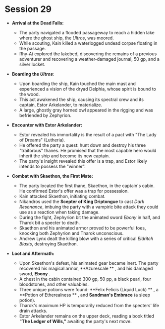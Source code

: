# Session 29

* **Arrival at the Dead Falls:**
    * The party navigated a flooded passageway to reach a hidden lake where the ghost ship, the *Ultros*, was moored.
    * While scouting, Kain killed a waterlogged undead corpse floating in the passage.
    * Rhy-At explored the lakebed, discovering the remains of a previous adventurer and recovering a weather-damaged journal, 50 gp, and a silver locket.

* **Boarding the *Ultros***:
    * Upon boarding the ship, Kain touched the main mast and experienced a vision of the dryad Delphia, whose spirit is bound to the wood.
    * This act awakened the ship, causing its spectral crew and its captain, Estor Arkelander, to materialize.
    * A large, ghostly gray horned owl appeared in the rigging and was befriended by Zephyrion.

* **Encounter with Estor Arkelander:**
    * Estor revealed his immortality is the result of a pact with "The Lady of Dreams" (Lutheria).
    * He offered the party a quest: hunt down and destroy his three "traitorous" thanes. He promised that the most capable hero would inherit the ship and become its new captain.
    * The party's insight revealed this offer is a trap, and Estor likely intends to possess the "winner".

* **Combat with Skaethon, the First Mate:**
    * The party located the first thane, Skaethon, in the captain's cabin. He confirmed Estor's offer was a trap for possession.
    * Kain attacked Skaethon, initiating combat.
    * Nikandros used the **Scepter of King Driptongue** to cast *Dark Resonance*, imbuing the party with a vampiric bite attack they could use as a reaction when taking damage.
    * During the fight, Zephyrion bit the animated sword *Ebony* in half, and Tharok bit a specter to death.
    * Skaethon and his animated armor proved to be powerful foes, knocking both Zephyrion and Tharok unconscious.
    * Andrew Lynx dealt the killing blow with a series of critical *Eldritch Blasts*, destroying Skaethon.

* **Loot and Aftermath:**
    * Upon Skaethon's defeat, his animated gear became inert. The party recovered his magical armor, **Azurescale ** , and his damaged sword, **Ebony** .
    * A chest in the cabin contained 300 gp, 50 pp, a black pearl, four bloodstones, and other valuables.
    * Three unique potions were found: **Felix Felicis (Liquid Luck) ** , a **Potion of Etherealness ** , and **Sandman's Embrace** (a sleep potion).
    * Tharok's maximum HP is temporarily reduced from the specters' life drain attacks.
    * Estor Arkelander remains on the upper deck, reading a book titled **"The Ledger of Wills,"** awaiting the party's next move.
